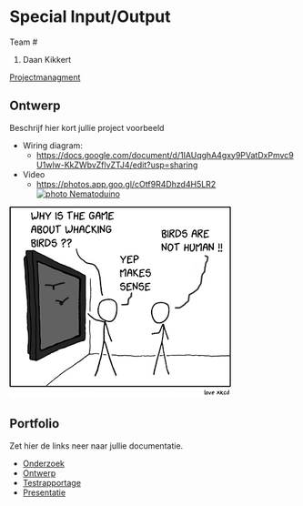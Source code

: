 # Special Input/Output
Team #
1. Daan Kikkert

[Projectmanagment]() <Trello scrumboard bijvoorbeeld>

## Ontwerp
Beschrijf hier kort jullie project
voorbeeld
* Wiring diagram:
  * https://docs.google.com/document/d/1IAUqghA4gxy9PVatDxPmvc9U1wlw-KkZWbvZflvZTJ4/edit?usp=sharing
* Video
  * https://photos.app.goo.gl/cOtf9R4Dhzd4H5LR2
[![photo Nematoduino](video/image1.jpg "photo Nematoduino")](https://photos.app.goo.gl/cOtf9R4Dhzd4H5LR2)

![image](image.jpg)

## Portfolio
Zet hier de links neer naar jullie documentatie.

* [Onderzoek]()
* [Ontwerp]()
* [Testrapportage]()
* [Presentatie]()
